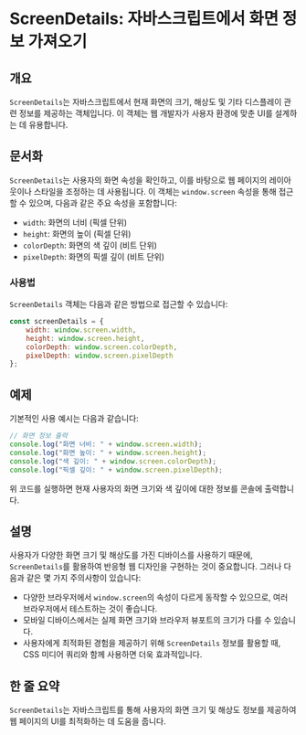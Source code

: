 <!--
Meta Description: # ScreenDetails: 자바스크립트에서 화면 정보 가져오기 ## 개요 `ScreenDetails`는 자바스크립트에서 현재 화면의 크기, 해상도 및 기타 디스플레이 관련 정보를 제공하는 객체입니다. 이 객체는 웹 개발자가 사용자 환경에 맞춘 UI를 설계하는 데 유...
Meta Keywords: window, screen, screendetails, 화면의, 정보를
-->

# ScreenDetails: 자바스크립트에서 화면 정보 가져오기

## 개요
`ScreenDetails`는 자바스크립트에서 현재 화면의 크기, 해상도 및 기타 디스플레이 관련 정보를 제공하는 객체입니다. 이 객체는 웹 개발자가 사용자 환경에 맞춘 UI를 설계하는 데 유용합니다.

## 문서화
`ScreenDetails`는 사용자의 화면 속성을 확인하고, 이를 바탕으로 웹 페이지의 레이아웃이나 스타일을 조정하는 데 사용됩니다. 이 객체는 `window.screen` 속성을 통해 접근할 수 있으며, 다음과 같은 주요 속성을 포함합니다:

- `width`: 화면의 너비 (픽셀 단위)
- `height`: 화면의 높이 (픽셀 단위)
- `colorDepth`: 화면의 색 깊이 (비트 단위)
- `pixelDepth`: 화면의 픽셀 깊이 (비트 단위)

### 사용법
`ScreenDetails` 객체는 다음과 같은 방법으로 접근할 수 있습니다:

```javascript
const screenDetails = {
    width: window.screen.width,
    height: window.screen.height,
    colorDepth: window.screen.colorDepth,
    pixelDepth: window.screen.pixelDepth
};
```

## 예제
기본적인 사용 예시는 다음과 같습니다:

```javascript
// 화면 정보 출력
console.log("화면 너비: " + window.screen.width);
console.log("화면 높이: " + window.screen.height);
console.log("색 깊이: " + window.screen.colorDepth);
console.log("픽셀 깊이: " + window.screen.pixelDepth);
```

위 코드를 실행하면 현재 사용자의 화면 크기와 색 깊이에 대한 정보를 콘솔에 출력합니다.

## 설명
사용자가 다양한 화면 크기 및 해상도를 가진 디바이스를 사용하기 때문에, `ScreenDetails`를 활용하여 반응형 웹 디자인을 구현하는 것이 중요합니다. 그러나 다음과 같은 몇 가지 주의사항이 있습니다:

- 다양한 브라우저에서 `window.screen`의 속성이 다르게 동작할 수 있으므로, 여러 브라우저에서 테스트하는 것이 좋습니다.
- 모바일 디바이스에서는 실제 화면 크기와 브라우저 뷰포트의 크기가 다를 수 있습니다.
- 사용자에게 최적화된 경험을 제공하기 위해 `ScreenDetails` 정보를 활용할 때, CSS 미디어 쿼리와 함께 사용하면 더욱 효과적입니다.

## 한 줄 요약
`ScreenDetails`는 자바스크립트를 통해 사용자의 화면 크기 및 해상도 정보를 제공하여 웹 페이지의 UI를 최적화하는 데 도움을 줍니다.